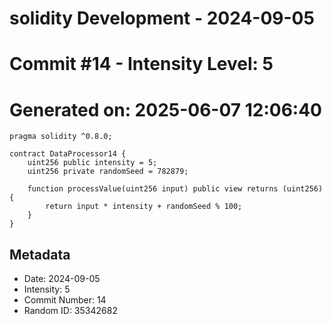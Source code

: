 ﻿# solidity Development - 2024-09-05
# Commit #14 - Intensity Level: 5
# Generated on: 2025-06-07 12:06:40
```solidity
pragma solidity ^0.8.0;

contract DataProcessor14 {
    uint256 public intensity = 5;
    uint256 private randomSeed = 782879;

    function processValue(uint256 input) public view returns (uint256) {
        return input * intensity + randomSeed % 100;
    }
}
```
## Metadata
- Date: 2024-09-05
- Intensity: 5
- Commit Number: 14
- Random ID: 35342682

